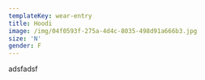 ```yaml
---
templateKey: wear-entry
title: Hoodi
image: /img/04f0593f-275a-4d4c-8035-498d91a666b3.jpg
size: 'N'
gender: F
---
```

adsfadsf
